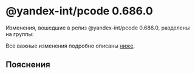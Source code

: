 # @yandex-int/pcode 0.686.0

<!-- ЧЕЛОВЕЧЕСКОЕ ВСТУПЛЕНИЕ -->

Изменения, вошедшие в релиз @yandex-int/pcode 0.686.0, разделены на группы:

Все важные изменения подробно описаны [ниже](#Пояснения).

## Пояснения

